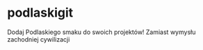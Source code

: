# podlaskigit

Dodaj Podlaskiego smaku do swoich projektów! Zamiast wymysłu zachodniej cywilizacji

